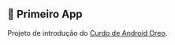 ## :iphone: Primeiro App

Projeto de introdução do [Curdo de Android Oreo](https://www.udemy.com/course/curso-de-desenvolvimento-android-oreo/).
